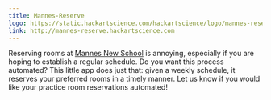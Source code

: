 ```yaml
---
title: Mannes-Reserve
logo: https://static.hackartscience.com/hackartscience/logo/mannes-reserve.svg
link: http://mannes-reserve.hackartscience.com
---
```


Reserving rooms at [Mannes New School][mannes] is annoying, especially if you are hoping to establish a regular schedule.
Do you want this process automated?
This little app does just that: given a weekly schedule, it reserves your preferred rooms in a timely manner.
Let us know if you would like your practice room reservations automated!


[mannes]: http://www.newschool.edu/mannes/
